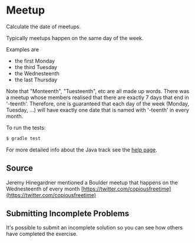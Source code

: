# Meetup

Calculate the date of meetups.

Typically meetups happen on the same day of the week.

Examples are

- the first Monday
- the third Tuesday
- the Wednesteenth
- the last Thursday

Note that "Monteenth", "Tuesteenth", etc are all made up words. There
was a meetup whose members realised that there are exactly 7 days that
end in '-teenth'. Therefore, one is guaranteed that each day of the week
(Monday, Tuesday, ...) will have exactly one date that is named with '-teenth'
in every month.


To run the tests:

```sh
$ gradle test
```

For more detailed info about the Java track see the [help page](http://exercism.io/languages/java).

## Source

Jeremy Hinegardner mentioned a Boulder meetup that happens on the Wednesteenth of every month [https://twitter.com/copiousfreetime](https://twitter.com/copiousfreetime)

## Submitting Incomplete Problems
It's possible to submit an incomplete solution so you can see how others have completed the exercise.

